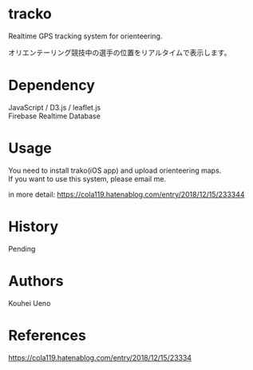 # tracko
Realtime GPS tracking system for orienteering.

オリエンテーリング競技中の選手の位置をリアルタイムで表示します。

# Dependency
JavaScript / D3.js / leaflet.js  
Firebase Realtime Database

# Usage
You need to install trako(iOS app) and upload orienteering maps.  
If you want to use this system, please email me.

in more detail:
https://cola119.hatenablog.com/entry/2018/12/15/233344

# History

Pending

# Authors
Kouhei Ueno

# References
https://cola119.hatenablog.com/entry/2018/12/15/23334
